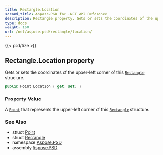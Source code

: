 ```yaml
---
title: Rectangle.Location
second_title: Aspose.PSD for .NET API Reference
description: Rectangle property. Gets or sets the coordinates of the upperleft corner of this Rectangle structure
type: docs
weight: 150
url: /net/aspose.psd/rectangle/location/
---
```

{{< psd/tize >}}
## Rectangle.Location property

Gets or sets the coordinates of the upper-left corner of this [`Rectangle`](../) structure.

```csharp
public Point Location { get; set; }
```

### Property Value

A [`Point`](../../point/) that represents the upper-left corner of this [`Rectangle`](../) structure.

### See Also

* struct [Point](../../point/)
* struct [Rectangle](../)
* namespace [Aspose.PSD](../../rectangle/)
* assembly [Aspose.PSD](../../../)


